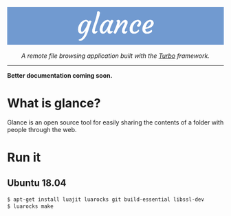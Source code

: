 <p align="center">
<img src="assets/glance_banner.jpg">
</p>

<p align="center"><i>A remote file browsing application built with the <a href="https://github.com/kernelsauce/turbo">Turbo</a> framework.</i></p>

---

**Better documentation coming soon.**

# What is glance?

Glance is an open source tool for easily sharing the contents of a folder with people through the web.

# Run it

## Ubuntu 18.04

```
$ apt-get install luajit luarocks git build-essential libssl-dev
$ luarocks make
```
